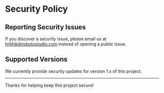 # Security Policy

## Reporting Security Issues

If you discover a security issue, please email us at hrithik@robotostudio.com instead of opening a public issue.

## Supported Versions

We currently provide security updates for version 1.x of this project.

---

Thanks for helping keep this project secure!
